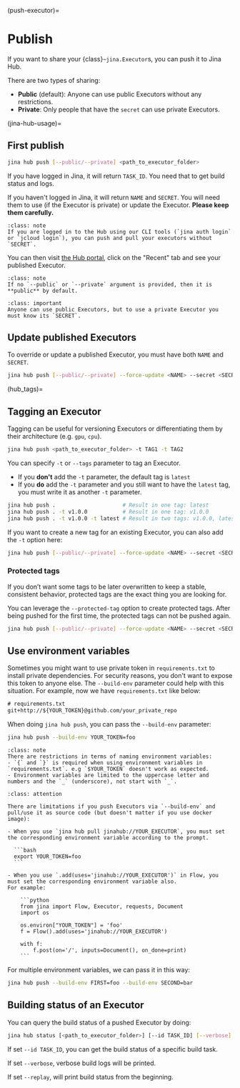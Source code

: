 (push-executor)=
# Publish

If you want to share your {class}`~jina.Executor`s, you can push it to Jina Hub.

There are two types of sharing:
- **Public** (default): Anyone can use public Executors without any restrictions.
- **Private**: Only people that have the `secret` can use private Executors. 

(jina-hub-usage)=
## First publish

```bash
jina hub push [--public/--private] <path_to_executor_folder>
```

<script id="asciicast-tpvuZ9u0lU2IumRyLlly3JI93" src="https://asciinema.org/a/tpvuZ9u0lU2IumRyLlly3JI93.js" async></script>

If you have logged in Jina, it will return `TASK_ID`. You need that to get build status and logs. 

If you haven't logged in Jina, it will return `NAME` and `SECRET`. You will need them to use (if the Executor is private) or update the Executor. **Please keep them carefully.**

````{admonition} Note
:class: note
If you are logged in to the Hub using our CLI tools (`jina auth login` or `jcloud login`), you can push and pull your executors without `SECRET`.
````

You can then visit [the Hub portal](https://hub.jina.ai), click on the "Recent" tab and see your published Executor.

````{admonition} Note
:class: note
If no `--public` or `--private` argument is provided, then it is **public** by default.
````

````{admonition} Important
:class: important
Anyone can use public Executors, but to use a private Executor you must know its `SECRET`.
````


## Update published Executors

To override or update a published Executor, you must have both `NAME` and `SECRET`.

```bash
jina hub push [--public/--private] --force-update <NAME> --secret <SECRET> <path_to_executor_folder>
```

(hub_tags)=
## Tagging an Executor

Tagging can be useful for versioning Executors or differentiating them by their architecture (e.g. `gpu`, `cpu`).

```bash
jina hub push <path_to_executor_folder> -t TAG1 -t TAG2
```

You can specify `-t` or `--tags` parameter to tag an Executor.

- If you **don't** add the `-t` parameter, the default tag is `latest`
- If you **do** add the `-t` parameter and you still want to have the `latest` tag, you must write it as another `-t` parameter.

```bash
jina hub push .                     # Result in one tag: latest
jina hub push . -t v1.0.0           # Result in one tag: v1.0.0
jina hub push . -t v1.0.0 -t latest # Result in two tags: v1.0.0, latest
```

If you want to create a new tag for an existing Executor, you can also add the `-t` option here:

```bash
jina hub push [--public/--private] --force-update <NAME> --secret <SECRET> -t TAG <path_to_executor_folder>
```

### Protected tags

If you don’t want some tags to be later overwritten to keep a stable, consistent behavior, 
protected tags are the exact thing you are looking for.

You can leverage the `--protected-tag` option to create protected tags. 
After being pushed for the first time, the protected tags can not be pushed again.

```bash
jina hub push [--public/--private] --force-update <NAME> --secret <SECRET> --protected-tag <PROTECTED_TAG_1> --protected-tag <PROTECTED_TAG_2> <path_to_executor_folder>
```
## Use environment variables

Sometimes you might want to use private token in `requirements.txt` to install private dependencies. For security reasons, you don't want to expose this token to anyone else. The `--build-env` parameter could help with this situation. For example, now we have `requirements.txt` like below: 

```txt
# requirements.txt
git+http://${YOUR_TOKEN}@github.com/your_private_repo 
```

When doing `jina hub push`, you can pass the `--build-env` parameter:

```bash
jina hub push --build-env YOUR_TOKEN=foo
```

````{admonition} Note
:class: note
There are restrictions in terms of naming environment variables:
- `{` and `}` is required when using environment variables in `requirements.txt`. e.g `$YOUR_TOKEN` doesn't work as expected. 
- Environment variables are limited to the uppercase letter and numbers and the `_` (underscore), not start with `_`. 
````

````{admonition} Limitations
:class: attention

There are limitations if you push Executors via `--build-env` and pull/use it as source code (but doesn't matter if you use docker image): 

- When you use `jina hub pull jinahub://YOUR_EXECUTOR`, you must set the corresponding environment variable according to the prompt.

  ```bash
  export YOUR_TOKEN=foo
  ```

- When you use `.add(uses='jinahub://YOUR_EXECUTOR')` in Flow, you must set the corresponding environment variable also. 
For example:

    ```python
    from jina import Flow, Executor, requests, Document
    import os

    os.environ["YOUR_TOKEN"] = 'foo'
    f = Flow().add(uses='jinahub://YOUR_EXECUTOR')

    with f:
        f.post(on='/', inputs=Document(), on_done=print)
    ```
````

For multiple environment variables, we can pass it in this way:

```bash
jina hub push --build-env FIRST=foo --build-env SECOND=bar
```

## Building status of an Executor 

You can query the build status of a pushed Executor by doing:

```bash
jina hub status [<path_to_executor_folder>] [--id TASK_ID] [--verbose] [--replay]
```

If set `--id TASK_ID`, you can get the build status of a specific build task.

If set `--verbose`, verbose build logs will be printed.

If set `--replay`, will print build status from the beginning.

<script id="asciicast-Asd8bQ9YqsuJBVV1V7EfWmCu3" src="https://asciinema.org/a/Asd8bQ9YqsuJBVV1V7EfWmCu3.js" async></script>